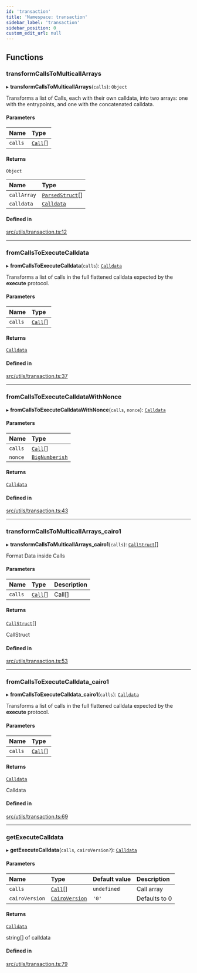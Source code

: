 ```yaml
---
id: 'transaction'
title: 'Namespace: transaction'
sidebar_label: 'transaction'
sidebar_position: 0
custom_edit_url: null
---
```


## Functions

### transformCallsToMulticallArrays

▸ **transformCallsToMulticallArrays**(`calls`): `Object`

Transforms a list of Calls, each with their own calldata, into
two arrays: one with the entrypoints, and one with the concatenated calldata.

#### Parameters

| Name    | Type                           |
| :------ | :----------------------------- |
| `calls` | [`Call`](../modules.md#call)[] |

#### Returns

`Object`

| Name        | Type                                           |
| :---------- | :--------------------------------------------- |
| `callArray` | [`ParsedStruct`](../modules.md#parsedstruct)[] |
| `calldata`  | [`Calldata`](../modules.md#calldata)           |

#### Defined in

[src/utils/transaction.ts:12](https://github.com/notV4l/starknet.js/blob/c20c3bd/src/utils/transaction.ts#L12)

---

### fromCallsToExecuteCalldata

▸ **fromCallsToExecuteCalldata**(`calls`): [`Calldata`](../modules.md#calldata)

Transforms a list of calls in the full flattened calldata expected
by the **execute** protocol.

#### Parameters

| Name    | Type                           |
| :------ | :----------------------------- |
| `calls` | [`Call`](../modules.md#call)[] |

#### Returns

[`Calldata`](../modules.md#calldata)

#### Defined in

[src/utils/transaction.ts:37](https://github.com/notV4l/starknet.js/blob/c20c3bd/src/utils/transaction.ts#L37)

---

### fromCallsToExecuteCalldataWithNonce

▸ **fromCallsToExecuteCalldataWithNonce**(`calls`, `nonce`): [`Calldata`](../modules.md#calldata)

#### Parameters

| Name    | Type                                  |
| :------ | :------------------------------------ |
| `calls` | [`Call`](../modules.md#call)[]        |
| `nonce` | [`BigNumberish`](num.md#bignumberish) |

#### Returns

[`Calldata`](../modules.md#calldata)

#### Defined in

[src/utils/transaction.ts:43](https://github.com/notV4l/starknet.js/blob/c20c3bd/src/utils/transaction.ts#L43)

---

### transformCallsToMulticallArrays_cairo1

▸ **transformCallsToMulticallArrays_cairo1**(`calls`): [`CallStruct`](../interfaces/CallStruct.md)[]

Format Data inside Calls

#### Parameters

| Name    | Type                           | Description |
| :------ | :----------------------------- | :---------- |
| `calls` | [`Call`](../modules.md#call)[] | Call[]      |

#### Returns

[`CallStruct`](../interfaces/CallStruct.md)[]

CallStruct

#### Defined in

[src/utils/transaction.ts:53](https://github.com/notV4l/starknet.js/blob/c20c3bd/src/utils/transaction.ts#L53)

---

### fromCallsToExecuteCalldata_cairo1

▸ **fromCallsToExecuteCalldata_cairo1**(`calls`): [`Calldata`](../modules.md#calldata)

Transforms a list of calls in the full flattened calldata expected
by the **execute** protocol.

#### Parameters

| Name    | Type                           |
| :------ | :----------------------------- |
| `calls` | [`Call`](../modules.md#call)[] |

#### Returns

[`Calldata`](../modules.md#calldata)

Calldata

#### Defined in

[src/utils/transaction.ts:69](https://github.com/notV4l/starknet.js/blob/c20c3bd/src/utils/transaction.ts#L69)

---

### getExecuteCalldata

▸ **getExecuteCalldata**(`calls`, `cairoVersion?`): [`Calldata`](../modules.md#calldata)

#### Parameters

| Name           | Type                                         | Default value | Description   |
| :------------- | :------------------------------------------- | :------------ | :------------ |
| `calls`        | [`Call`](../modules.md#call)[]               | `undefined`   | Call array    |
| `cairoVersion` | [`CairoVersion`](../modules.md#cairoversion) | `'0'`         | Defaults to 0 |

#### Returns

[`Calldata`](../modules.md#calldata)

string[] of calldata

#### Defined in

[src/utils/transaction.ts:79](https://github.com/notV4l/starknet.js/blob/c20c3bd/src/utils/transaction.ts#L79)
